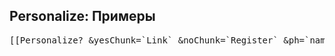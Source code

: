 
<meta http-equiv="Content-Type" content="text/html; charset=utf-8">
<h2>Personalize: Примеры</h2>

<pre class="brush: html;">[[Personalize? &yesChunk=`Link` &noChunk=`Register` &ph=`name`]]</pre>